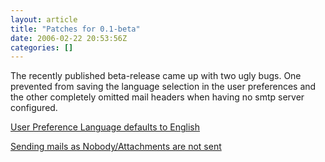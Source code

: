 ```yaml
---
layout: article
title: "Patches for 0.1-beta"
date: 2006-02-22 20:53:56Z
categories: []
---
```

The recently published beta-release came up with two ugly bugs. One prevented from saving the language selection in the user preferences and the other completely omitted mail headers when having no smtp server configured.

[User Preference Language defaults to English](http://sourceforge.net/tracker/index.php?func=detail&aid=1435989&group_id=139281&atid=742847)

[Sending mails as Nobody/Attachments are not sent](http://sourceforge.net/tracker/index.php?func=detail&aid=1434778&group_id=139281&atid=742847)

